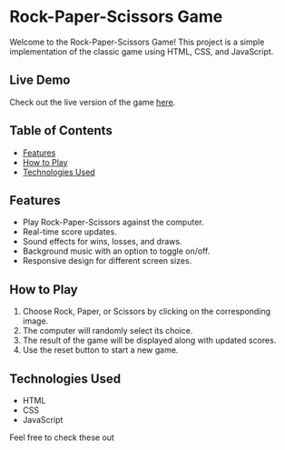 # Rock-Paper-Scissors Game

Welcome to the Rock-Paper-Scissors Game! This project is a simple implementation of the classic game using HTML, CSS, and JavaScript.

## Live Demo

Check out the live version of the game [here](https://shaikshahidhussain.github.io/RockPaperScissors/).

## Table of Contents

- [Features](#features)
- [How to Play](#how-to-play)
- [Technologies Used](#technologies-used)

## Features

- Play Rock-Paper-Scissors against the computer.
- Real-time score updates.
- Sound effects for wins, losses, and draws.
- Background music with an option to toggle on/off.
- Responsive design for different screen sizes.


## How to Play

1. Choose Rock, Paper, or Scissors by clicking on the corresponding image.
2. The computer will randomly select its choice.
3. The result of the game will be displayed along with updated scores.
4. Use the reset button to start a new game.

## Technologies Used

- HTML
- CSS
- JavaScript

Feel free to check these out
